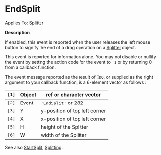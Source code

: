 




<h1 class="heading"><span class="name">EndSplit</span></h1>

Applies To: [Splitter](../a-z/splitter.md)


**Description**


If enabled, this event is reported when the user releases the left mouse button to signify the end of a drag operation on a [Splitter](../a-z/splitter.md) object.


This event is reported for information alone. You may not disable or nullify the event by setting the action code for the event to `¯1` or by returning 0 from a callback function.


The event message reported as the result of `⎕DQ`, or supplied as the right argument to your callback function, is a 6-element vector as follows :


| `[1]` | Object | ref or character vector |
| --- | --- | ---  |
| `[2]` | Event | `'EndSplit'` or 282 |
| `[3]` | Y | y-position of top left corner |
| `[4]` | X | x-position of top left corner |
| `[5]` | H | height of the Splitter |
| `[6]` | W | width of the Splitter |


See also [StartSplit](../a-z/startsplit.md), [Splitting](../a-z/splitting.md).



